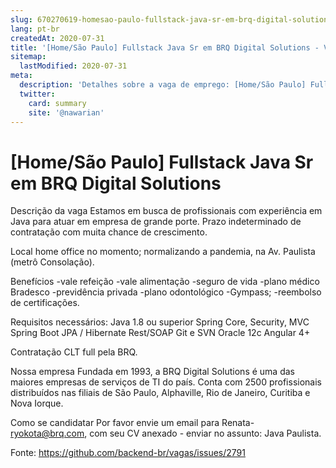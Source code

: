 ```yaml
---
slug: 670270619-homesao-paulo-fullstack-java-sr-em-brq-digital-solutions
lang: pt-br
createdAt: 2020-07-31
title: '[Home/São Paulo] Fullstack Java Sr em BRQ Digital Solutions - Vaga de Emprego'
sitemap:
  lastModified: 2020-07-31
meta:
  description: 'Detalhes sobre a vaga de emprego: [Home/São Paulo] Fullstack Java Sr em BRQ Digital Solutions'
  twitter:
    card: summary
    site: '@nawarian'
---
```


# [Home/São Paulo] Fullstack Java Sr em BRQ Digital Solutions

Descrição da vaga
Estamos em busca de profissionais com experiência em Java para atuar em empresa de grande porte. Prazo indeterminado de contratação com muita chance de crescimento.

Local
home office no momento;  normalizando a pandemia, na Av. Paulista (metrô Consolação).

Benefícios
-vale refeição
-vale alimentação
-seguro de vida
-plano médico Bradesco
-previdência privada
-plano odontológico
-Gympass;
-reembolso de certificações.

Requisitos necessários:
Java 1.8 ou superior
Spring Core, Security, MVC
Spring Boot
JPA / Hibernate
Rest/SOAP
Git e SVN
Oracle 12c
Angular 4+


Contratação
CLT full pela BRQ.

Nossa empresa
Fundada em 1993, a BRQ Digital Solutions é uma das maiores empresas de serviços de TI do país. Conta com 2500 profissionais distribuídos nas filiais de São Paulo, Alphaville, Rio de Janeiro, Curitiba e Nova Iorque.

Como se candidatar
Por favor envie um email para Renata- ryokota@brq.com, com seu CV anexado - enviar no assunto: Java Paulista.

Fonte: https://github.com/backend-br/vagas/issues/2791